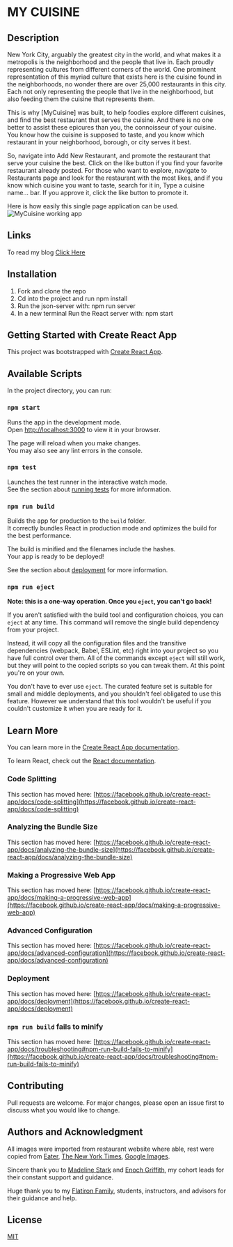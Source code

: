 # **MY CUISINE**

## Description
New York City, arguably the greatest city in the world, and what makes it a metropolis is the neighborhood and the people that live in. Each proudly representing cultures from different corners of the world. One prominent representation of this myriad culture that exists here is the cuisine found in the neighborhoods, no wonder there are over 25,000 restaurants in this city. Each not only representing the people that live in the neighborhood, but also feeding them the cuisine that represents them. 

This is why [MyCuisine] was built, to help foodies explore different cuisines, and find the best restaurant that serves the cuisine. And there is no one better to assist these epicures than you, the connoisseur of your cuisine. You know how the cuisine is supposed to taste, and you know which restaurant in your neighborhood, borough, or city serves it best. 

So, navigate into Add New Restaurant, and promote the restaurant that serve your cuisine the best. Click on the like button if you find your favorite restaurant already posted. For those who want to explore, navigate to Restaurants page and look for the restaurant with the most likes, and if you know which cuisine you want to taste, search for it in, Type a cuisine name… bar. If you approve it, click the like button to promote it. 

Here is how easily this single page application can be used. 
![MyCuisine working app](https://media.giphy.com/media/U2vYjEGtNKzXUvV1d1/giphy.gif)

## Links

To read my blog [Click Here](https://medium.com/@ttenkyong/styled-components-within-react-f460dd6d7e7c)

## Installation
1. Fork and clone the repo
2. Cd into the project and run npm install
3. Run the json-server with: npm run server
4. In a new terminal Run the React server with: npm start


## Getting Started with Create React App

This project was bootstrapped with [Create React App](https://github.com/facebook/create-react-app).

## Available Scripts

In the project directory, you can run:

### `npm start`

Runs the app in the development mode.\
Open [http://localhost:3000](http://localhost:3000) to view it in your browser.

The page will reload when you make changes.\
You may also see any lint errors in the console.

### `npm test`

Launches the test runner in the interactive watch mode.\
See the section about [running tests](https://facebook.github.io/create-react-app/docs/running-tests) for more information.

### `npm run build`

Builds the app for production to the `build` folder.\
It correctly bundles React in production mode and optimizes the build for the best performance.

The build is minified and the filenames include the hashes.\
Your app is ready to be deployed!

See the section about [deployment](https://facebook.github.io/create-react-app/docs/deployment) for more information.

### `npm run eject`

**Note: this is a one-way operation. Once you `eject`, you can't go back!**

If you aren't satisfied with the build tool and configuration choices, you can `eject` at any time. This command will remove the single build dependency from your project.

Instead, it will copy all the configuration files and the transitive dependencies (webpack, Babel, ESLint, etc) right into your project so you have full control over them. All of the commands except `eject` will still work, but they will point to the copied scripts so you can tweak them. At this point you're on your own.

You don't have to ever use `eject`. The curated feature set is suitable for small and middle deployments, and you shouldn't feel obligated to use this feature. However we understand that this tool wouldn't be useful if you couldn't customize it when you are ready for it.

## Learn More

You can learn more in the [Create React App documentation](https://facebook.github.io/create-react-app/docs/getting-started).

To learn React, check out the [React documentation](https://reactjs.org/).

### Code Splitting

This section has moved here: [https://facebook.github.io/create-react-app/docs/code-splitting](https://facebook.github.io/create-react-app/docs/code-splitting)

### Analyzing the Bundle Size

This section has moved here: [https://facebook.github.io/create-react-app/docs/analyzing-the-bundle-size](https://facebook.github.io/create-react-app/docs/analyzing-the-bundle-size)

### Making a Progressive Web App

This section has moved here: [https://facebook.github.io/create-react-app/docs/making-a-progressive-web-app](https://facebook.github.io/create-react-app/docs/making-a-progressive-web-app)

### Advanced Configuration

This section has moved here: [https://facebook.github.io/create-react-app/docs/advanced-configuration](https://facebook.github.io/create-react-app/docs/advanced-configuration)

### Deployment

This section has moved here: [https://facebook.github.io/create-react-app/docs/deployment](https://facebook.github.io/create-react-app/docs/deployment)

### `npm run build` fails to minify

This section has moved here: [https://facebook.github.io/create-react-app/docs/troubleshooting#npm-run-build-fails-to-minify](https://facebook.github.io/create-react-app/docs/troubleshooting#npm-run-build-fails-to-minify)

## Contributing

Pull requests are welcome. For major changes, please open an issue first to discuss what you would like to change.


## Authors and Acknowledgment

All images were imported from restaurant website where able, rest were copied from [Eater](https://www.eater.com), [The New York Times](https://www.nytimes.com/section/food), [Google Images](https://images.google.com).

Sincere thank you to [Madeline Stark](https://github.com/Madeline-Stark) and [Enoch Griffith](https://www.linkedin.com/in/enochgriffith), my cohort leads for their constant support and guidance. 

Huge thank you to my [Flatiron Family](https://flatironschool.com/), students, instructors, and advisors for their guidance and help.

## License

[MIT](https://choosealicense.com/licenses/mit/)